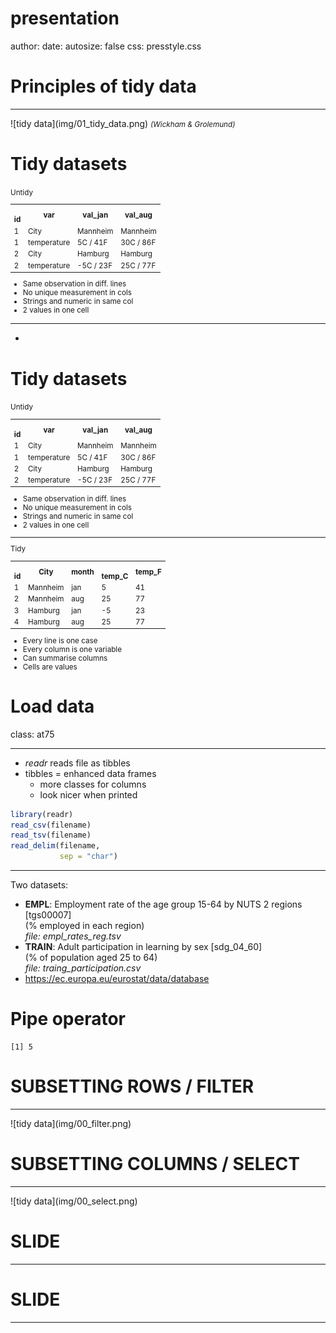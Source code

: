 presentation
========================================================
author: 
date: 
autosize: false
css: presstyle.css


Principles of tidy data
========================================================
<hr>
![tidy data](img/01_tidy_data.png)
<small><i>(Wickham & Grolemund)</i></small>

Tidy datasets
========================================================

<small>
Untidy 
<table>
  <tr>
    <th><br>id</th>
    <th>var</th>
    <th>val_jan</th>
    <th>val_aug<br></th>
  </tr>
  <tr>
    <td>1</td>
    <td>City</td>
    <td>Mannheim</td>
    <td>Mannheim</td>
  </tr>
  <tr>
    <td>1</td>
    <td>temperature</td>
    <td>5C / 41F<br></td>
    <td>30C / 86F</td>
  </tr>
  <tr>
    <td>2</td>
    <td>City</td>
    <td>Hamburg</td>
    <td>Hamburg</td>
  </tr>
  <tr>
    <td>2</td>
    <td>temperature</td>
    <td>-5C / 23F</td>
    <td>25C / 77F</td>
  </tr>
</table>

- Same observation in diff. lines
- No unique measurement in cols
- Strings and numeric in same col
- 2 values in one cell

</table>
</small>

***

-


Tidy datasets
========================================================

<small>
Untidy 
<table>
  <tr>
    <th><br>id</th>
    <th>var</th>
    <th>val_jan</th>
    <th>val_aug<br></th>
  </tr>
  <tr>
    <td>1</td>
    <td>City</td>
    <td>Mannheim</td>
    <td>Mannheim</td>
  </tr>
  <tr>
    <td>1</td>
    <td>temperature</td>
    <td>5C / 41F<br></td>
    <td>30C / 86F</td>
  </tr>
  <tr>
    <td>2</td>
    <td>City</td>
    <td>Hamburg</td>
    <td>Hamburg</td>
  </tr>
  <tr>
    <td>2</td>
    <td>temperature</td>
    <td>-5C / 23F</td>
    <td>25C / 77F</td>
  </tr>
</table>

- Same observation in diff. lines
- No unique measurement in cols
- Strings and numeric in same col
- 2 values in one cell

***

Tidy
<table>
  <tr>
    <th><br>id</th>
    <th>City</th>
    <th>month</th>
    <th><br>temp_C</th>
    <th>temp_F</th>
  </tr>
  <tr>
    <td>1</td>
    <td>Mannheim</td>
    <td>jan</td>
    <td>5</td>
    <td>41</td>
  </tr>
  <tr>
    <td>2</td>
    <td>Mannheim</td>
    <td>aug</td>
    <td>25</td>
    <td>77</td>
  </tr>
  <tr>
    <td>3</td>
    <td>Hamburg</td>
    <td>jan</td>
    <td>-5</td>
    <td>23</td>
  </tr>
  <tr>
    <td>4</td>
    <td>Hamburg</td>
    <td>aug</td>
    <td>25</td>
    <td>77</td>
  </tr>
</table>

- Every line is one case
- Every column is one variable
- Can summarise columns
- Cells are values
</small>



Load data 
========================================================
class: at75
<hr>

- <i>readr</i> reads file as tibbles
- tibbles = enhanced data frames
  - more classes for columns
  - look nicer when printed


```r
library(readr)
read_csv(filename)
read_tsv(filename)
read_delim(filename, 
           sep = "char")
```
---

Two datasets:
- <b>EMPL</b>: Employment rate of the age group 15-64 by NUTS 2 regions [tgs00007] <br> (% employed in each region) <br> <i>file: empl_rates_reg.tsv</i>
- <b>TRAIN</b>: Adult participation in learning by sex [sdg_04_60]<br> (% of population aged 25 to 64) <br> <i>file: traing_participation.csv</i>
- https://ec.europa.eu/eurostat/data/database

Pipe operator
========================================================


```
[1] 5
```

SUBSETTING ROWS / FILTER
========================================================
<hr>
![tidy data](img/00_filter.png)


SUBSETTING COLUMNS / SELECT
========================================================
<hr>
<large>
![tidy data](img/00_select.png)
</large>

SLIDE
========================================================
<hr>


SLIDE
========================================================
<hr>
